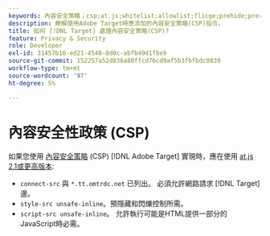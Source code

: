 ```yaml
---
keywords: 內容安全策略；csp;at.js;whitelist;allowlist;flicge;prehide;pre-hideng;pre-hiding
description: 瞭解使用Adobe Target時應添加的內容安全策略(CSP)指令。
title: 如何 [!DNL Target] 處理內容安全策略(CSP)?
feature: Privacy & Security
role: Developer
exl-id: 31457b16-ed21-4540-8d0c-abfb49d1fbe9
source-git-commit: 152257a52d836a88ffcd76cd9af5b3fbfbdc0839
workflow-type: tm+mt
source-wordcount: '97'
ht-degree: 5%

---
```


# 內容安全性政策 (CSP)

如果您使用 [內容安全策略](https://en.wikipedia.org/wiki/Content_Security_Policy) (CSP) [!DNL Adobe Target] 實現時，應在使用 [at.js 2.1或更高版本](/help/main/c-implementing-target/c-implementing-target-for-client-side-web/target-atjs-versions.md):

* `connect-src` 與 `*.tt.omtrdc.net` 已列出。 必須允許網路請求 [!DNL Target] 邊。
* `style-src unsafe-inline`。預隱藏和閃爍控制所需。
* `script-src unsafe-inline`。  允許執行可能是HTML提供一部分的JavaScript時必需。
